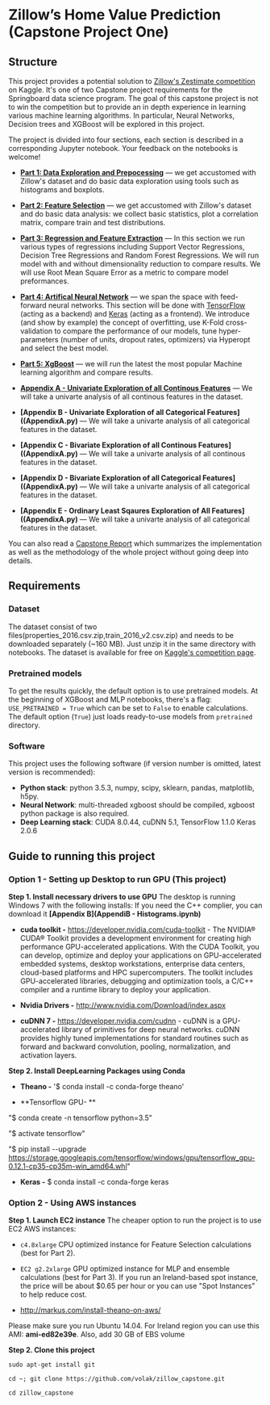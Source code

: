 # Zillow’s Home Value Prediction (Capstone Project One)

## Structure

This project provides a potential solution to [Zillow's Zestimate competition](https://www.kaggle.com/c/zillow-prize-1) on Kaggle. It's one of two Capstone project requirements for the Springboard data science program. The goal of this capstone project is not to win the competition but to provide an in depth experience in learning various machine learning algorithms. In particular, Neural Networks, Decision trees and XGBoost will be explored in this project. 

The project is divided into four sections, each section is described in a corresponding Jupyter notebook. Your feedback on the notebooks is welcome!

* **[Part 1: Data Exploration and Prepocessing](Section1_Data_PreprocessingExplore.ipynb)** — we get accustomed with Zillow's dataset and do basic data exploration using tools such as histograms and boxplots.

* **[Part 2: Feature Selection](Section2_FeatureSelection.ipynb)** — we get accustomed with Zillow's dataset and do basic data analysis: we collect basic statistics, plot a correlation matrix, compare train and test distributions.

* **[Part 3: Regression and Feature Extraction](Section3_Regression.ipynb)** — In this section we run various types of regressions including Support Vector Regressions, Decision Tree Regressions and Random Forest Regressions. We will run model with and without dimensionality reduction to compare results. We will use Root Mean Square Error as a metric to compare model preformances. 

* **[Part 4: Artifical Neural Network](NeuralNetwork.ipynb)** — we span the space with feed-forward neural networks. This section will be done with [TensorFlow](https://www.tensorflow.org/) (acting as a backend) and [Keras](https://keras.io/) (acting as a frontend). We introduce (and show by example) the concept of overfitting, use K-Fold cross-validation to compare the performance of our models, tune hyper-parameters (number of units, dropout rates, optimizers) via Hyperopt and select the best model.

* **[Part 5: XgBoost](XgBoost.ipynb)** — we will run the latest the most popular Machine learning algorithm and compare results.

* **[Appendix A - Univariate Exploration of all Continous Features](AppendixA.py)** — We will take a univarte analysis of all continous features in the dataset. 
* **[Appendix B - Univariate Exploration of all Categorical Features]((AppendixA.py)** — We will take a univarte analysis of all categorical features in the dataset. 
* **[Appendix C - Bivariate Exploration of all Continous Features]((AppendixA.py)** — We will take a univarte analysis of all continous features in the dataset. 
* **[Appendix D - Bivariate Exploration of all Categorical Features]((AppendixA.py)** — We will take a univarte analysis of all categorical features in the dataset. 
* **[Appendix E - Ordinary Least Sqaures Exploration of All Features]((AppendixA.py)** — We will take a univarte analysis of all categorical features in the dataset. 

You can also read a [Capstone Report](report.md) which summarizes the implementation as well as the methodology of the whole project without going deep into details.

## Requirements

### Dataset

The dataset consist of two files(properties_2016.csv.zip,train_2016_v2.csv.zip) and needs to be downloaded separately (~160 MB). Just unzip it in the same directory with notebooks. The dataset is available for free on [Kaggle's competition page](https://www.kaggle.com/c/zillow-prize-1/data).

### Pretrained models

To get the results quickly, the default option is to use pretrained models. At the beginning of XGBoost and MLP notebooks, there's a flag: `USE_PRETRAINED = True` which can be set to `False` to enable calculations. The default option (`True`)  just loads ready-to-use models from `pretrained` directory.

### Software

This project uses the following software (if version number is omitted, latest version is recommended):


* **Python stack**: python 3.5.3, numpy, scipy, sklearn, pandas, matplotlib, h5py.
* **Neural Network**: multi-threaded xgboost should be compiled, xgboost python package is also required.
* **Deep Learning stack**: CUDA 8.0.44, cuDNN 5.1, TensorFlow 1.1.0 Keras 2.0.6


## Guide to running this project

### Option 1 - Setting up Desktop to run GPU (This project)

**Step 1. Install necessary drivers to use GPU**
The desktop is running Windows 7 with the following installs:
If you need the C++ complier, you can download it **[Appendix B](AppendiB - Histograms.ipynb)** 

* **cuda toolkit -** https://developer.nvidia.com/cuda-toolkit -  The NVIDIA® CUDA® Toolkit provides a development environment for creating high performance GPU-accelerated applications. With the CUDA Toolkit, you can develop, optimize and deploy your applications on GPU-accelerated embedded systems, desktop workstations, enterprise data centers, cloud-based platforms and HPC supercomputers. The toolkit includes GPU-accelerated libraries, debugging and optimization tools, a C/C++ compiler and a runtime library to deploy your application.

* **Nvidia Drivers -** http://www.nvidia.com/Download/index.aspx

* **cuDNN 7 -** https://developer.nvidia.com/cudnn - cuDNN is a GPU-accelerated library of primitives for deep neural networks. cuDNN provides highly tuned implementations for standard routines such as forward and backward convolution, pooling, normalization, and activation layers.

**Step 2. Install DeepLearning Packages using Conda**
* **Theano -** '$ conda install -c conda-forge theano'

* **Tensorflow GPU- ** 

 "$ conda create -n tensorflow python=3.5"
 
 "$ activate tensorflow"
 
 "$ pip install --upgrade https://storage.googleapis.com/tensorflow/windows/gpu/tensorflow_gpu-0.12.1-cp35-cp35m-win_amd64.whl"


* **Keras -** $ conda install -c conda-forge keras 

### Option 2 - Using AWS instances

**Step 1. Launch EC2 instance**
The cheaper option to run the project is to use EC2 AWS instances:

* `c4.8xlarge` CPU optimized instance for Feature Selection calculations (best for Part 2).
* `EC2 g2.2xlarge` GPU optimized instance for MLP and ensemble calculations (best for Part 3). If you run an Ireland-based spot instance, the price will be about $0.65 per hour or you can use "Spot Instances" to help reduce cost.

* http://markus.com/install-theano-on-aws/

Please make sure you run Ubuntu 14.04. For Ireland region you can use this AMI: **ami-ed82e39e**. Also, add 30 GB of EBS volume 

**Step 2. Clone this project**

`sudo apt-get install git`

`cd ~; git clone https://github.com/volak/zillow_capstone.git`

`cd zillow_capstone`

